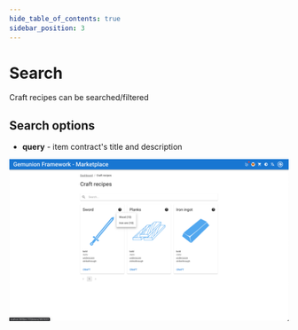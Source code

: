 ```yaml
---
hide_table_of_contents: true
sidebar_position: 3
---
```


# Search

Craft recipes can be searched/filtered

## Search options

- **query** - item contract's title and description

![Craft search](/img/market/mechanics-gaming/recipes/craft/craft_search.png)
